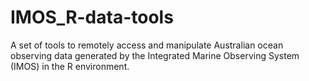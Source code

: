 # IMOS_R-data-tools
A set of tools to remotely access and manipulate Australian ocean observing data generated by the Integrated Marine Observing System (IMOS) in the R environment. 
